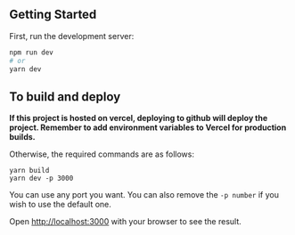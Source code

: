 ## Getting Started

First, run the development server:

```bash
npm run dev
# or
yarn dev
```

## To build and deploy

**If this project is hosted on vercel, deploying to github will deploy the project. Remember to add environment variables to Vercel for production builds.**

Otherwise, the required commands are as follows:

```
yarn build
yarn dev -p 3000
```

You can use any port you want. You can also remove the `-p number` if you wish to use the default one.

Open [http://localhost:3000](http://localhost:3000) with your browser to see the result.
